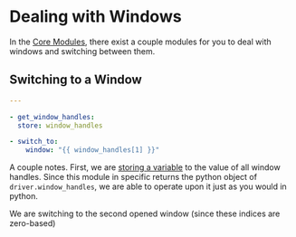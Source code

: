Dealing with Windows
====================

In the [Core Modules](https://github.com/ddavison/dyson-modules-core),
there exist a couple modules for you to deal with windows and 
switching between them.

## Switching to a Window

```yaml
---

- get_window_handles:
  store: window_handles

- switch_to:
    window: "{{ window_handles[1] }}"
```

A couple notes.  First, we are [storing a variable](https://github.com/ddavison/dyson/tree/master/docs/storing_variables.md)
to the value of all window handles.  Since this module in specific
returns the python object of `driver.window_handles`,
we are able to operate upon it just as you would in python.

We are switching to the second opened window (since these indices are zero-based)

